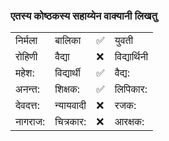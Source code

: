 ### एतस्य कोष्ठकस्य सहाय्येन वाक्यानी लिखतु

|   |   |   |   |
|---|---|---|---|
| निर्मला | बालिका | ✅ | युवती
| रोहिणी | वैद्या | ❌ | विद्यार्थिनी 
| महेश: | विद्यार्थी | ✅ | वैद्य:
| अनन्त: | शिक्षक: | ✅ | लिपिकार:
| देवदत्त: | न्यायवादी | ❌ | रजक:
| नागराज: | चित्रकार: | ❌ | आरक्षक:

